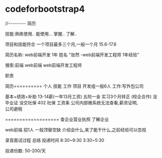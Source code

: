 # codeforbootstrap4


//---------
简历

技能:熟练使用..
    能使用...
    掌握..
    了解..

项目和技能符合
一个项目最多三个月,一般一个月
15.6-17.6

简历名称: web前端开发 1年 姓名      "张然 -web前端开发工程师 1年经验"

搜索:前端 web前端 web前端开发工程师 

职责



简历==========
个人
技能
工作
项目
开发组一般6人
工作:写外包公司

基本+绩效+补助  13-14薪(一年13月工资)
五险一金 实习3个月转正  (校企合作) 没毕业证 没交社保 402 
社保 
工资条  公司内部微系统无法查看,薪资证明,  
       公司避税

===================
查企业营业执照
了解企业

web前端 招1人 一般顶替空缺
介绍会什么,来了能干什么,之前经验可以忽视

录音面试过程  总结
投递时间 8:30~9:30 3:30~5:30

投递份数: 50-200/天


















